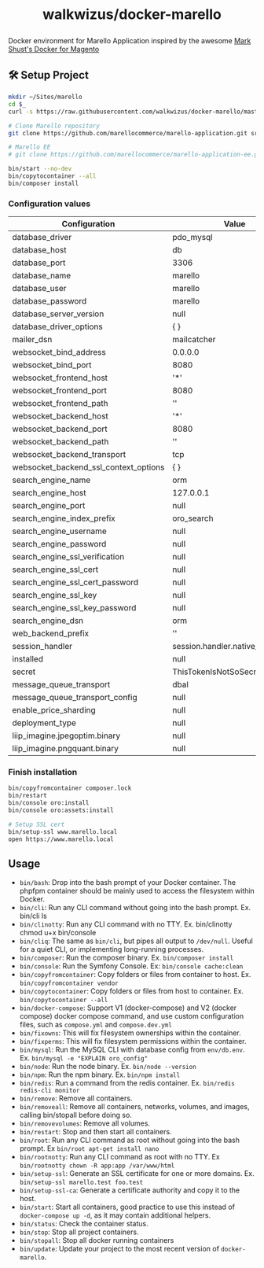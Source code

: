 # <p align="center">walkwizus/docker-marello</p>

Docker environment for Marello Application inspired by the awesome [Mark Shust's Docker for Magento](https://github.com/markshust/docker-magento)

## 🛠️ Setup Project

```bash
mkdir ~/Sites/marello
cd $_
curl -s https://raw.githubusercontent.com/walkwizus/docker-marello/master/lib/template | bash

# Clone Marello repository
git clone https://github.com/marellocommerce/marello-application.git src

# Marello EE
# git clone https://github.com/marellocommerce/marello-application-ee.git

bin/start --no-dev
bin/copytocontainer --all
bin/composer install
```
### Configuration values

| Configuration | Value |
| -------- | -------- |
| database_driver | pdo_mysql |
| database_host | db |
| database_port | 3306 | 
| database_name | marello |
| database_user | marello |
| database_password | marello |
| database_server_version | null |
| database_driver_options | { } |
| mailer_dsn | mailcatcher |
| websocket_bind_address | 0.0.0.0 |
| websocket_bind_port | 8080 |
| websocket_frontend_host | '*' |
| websocket_frontend_port | 8080 |
| websocket_frontend_path | '' |
| websocket_backend_host | '*' |
| websocket_backend_port | 8080 |
| websocket_backend_path | '' |
| websocket_backend_transport | tcp |
| websocket_backend_ssl_context_options | { } |
| search_engine_name | orm |
| search_engine_host | 127.0.0.1 |
| search_engine_port | null |
| search_engine_index_prefix | oro_search |
| search_engine_username | null |
| search_engine_password | null |
| search_engine_ssl_verification | null |
| search_engine_ssl_cert | null |
| search_engine_ssl_cert_password | null |
| search_engine_ssl_key | null |
| search_engine_ssl_key_password | null |
| search_engine_dsn | orm |
| web_backend_prefix | '' |
| session_handler | session.handler.native_file |
| installed | null |
| secret | ThisTokenIsNotSoSecretChangeIt |
| message_queue_transport | dbal |
| message_queue_transport_config | null |
| enable_price_sharding | null |
| deployment_type | null |
| liip_imagine.jpegoptim.binary | null |
| liip_imagine.pngquant.binary | null |

### Finish installation

```bash
bin/copyfromcontainer composer.lock
bin/restart
bin/console oro:install
bin/console oro:assets:install

# Setup SSL cert
bin/setup-ssl www.marello.local
open https://www.marello.local
```

## Usage

- `bin/bash`: Drop into the bash prompt of your Docker container. The phpfpm container should be mainly used to access the filesystem within Docker.
- `bin/cli`: Run any CLI command without going into the bash prompt. Ex. bin/cli ls
- `bin/clinotty`: Run any CLI command with no TTY. Ex. bin/clinotty chmod u+x bin/console
- `bin/cliq`: The same as `bin/cli`, but pipes all output to `/dev/null`. Useful for a quiet CLI, or implementing long-running processes.
- `bin/composer`: Run the composer binary. Ex. `bin/composer install`
- `bin/console`: Run the Symfony Console. Ex: `bin/console cache:clean`
- `bin/copyfromcontainer`: Copy folders or files from container to host. Ex. `bin/copyfromcontainer vendor`
- `bin/copytocontainer`: Copy folders or files from host to container. Ex. `bin/copytocontainer --all`
- `bin/docker-compose`: Support V1 (docker-compose) and V2 (docker compose) docker compose command, and use custom configuration files, such as `compose.yml` and `compose.dev.yml`
- `bin/fixowns`: This will fix filesystem ownerships within the container.
- `bin/fixperms`: This will fix filesystem permissions within the container.
- `bin/mysql`: Run the MySQL CLI with database config from `env/db.env`. Ex. `bin/mysql -e "EXPLAIN oro_config"`
- `bin/node`: Run the node binary. Ex. `bin/node --version`
- `bin/npm`: Run the npm binary. Ex. `bin/npm install`
- `bin/redis`: Run a command from the redis container. Ex. `bin/redis redis-cli monitor`
- `bin/remove`: Remove all containers.
- `bin/removeall`: Remove all containers, networks, volumes, and images, calling bin/stopall before doing so.
- `bin/removevolumes`: Remove all volumes.
- `bin/restart`: Stop and then start all containers.
- `bin/root`: Run any CLI command as root without going into the bash prompt. Ex `bin/root apt-get install nano`
- `bin/rootnotty`: Run any CLI command as root with no TTY. Ex `bin/rootnotty chown -R app:app /var/www/html`
- `bin/setup-ssl`: Generate an SSL certificate for one or more domains. Ex. `bin/setup-ssl marello.test foo.test`
- `bin/setup-ssl-ca`: Generate a certificate authority and copy it to the host.
- `bin/start`: Start all containers, good practice to use this instead of `docker-compose up -d`, as it may contain additional helpers.
- `bin/status`: Check the container status.
- `bin/stop`: Stop all project containers.
- `bin/stopall`: Stop all docker running containers
- `bin/update`: Update your project to the most recent version of `docker-marello`.